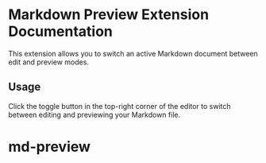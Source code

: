 # Markdown Preview Extension Documentation

This extension allows you to switch an active Markdown document between edit and preview modes.

## Usage

Click the toggle button in the top-right corner of the editor to switch between editing and previewing your Markdown file.
# md-preview
